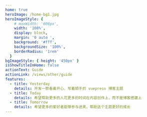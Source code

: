 ```yaml
---
home: true
heroImage: /home-bg1.jpg
heroImageStyle: {
    # maxWidth: '600px',
    width: '100%',
    display: block,
    margin: '0 auto ',
    background: '#fff',
    backgroundSize: '100%',
    borderRadius: '1rem'
  }
bgImageStyle: { height: '450px' }
isShowTitleInHome: false
actionText: Guide
actionLink: /views/other/guide
features:
  - title: Yesterday
    details: 开发一款看着开心、写着顺手的 vuepress 博客主题
  - title: Today
    details: 希望帮助更多的人花更多的时间在内容创作上，而不是博客搭建上
  - title: Tomorrow
    details: 希望更多的爱好者能够参与进来，帮助这个主题更好的成长
---
```

